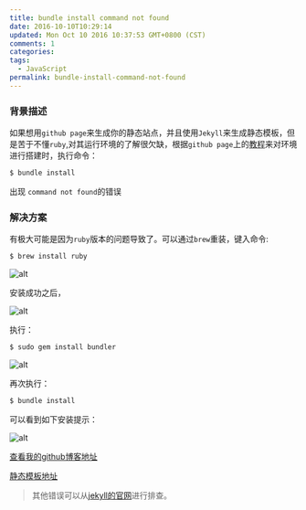 ```yaml
---
title: bundle install command not found
date: 2016-10-10T10:29:14
updated: Mon Oct 10 2016 10:37:53 GMT+0800 (CST)
comments: 1
categories:
tags:
  - JavaScript
permalink: bundle-install-command-not-found
---
```


### 背景描述

如果想用`github page`来生成你的静态站点，并且使用`Jekyll`来生成静态模板，但是苦于不懂`ruby`,对其运行环境的了解很欠缺，根据`github page`上的[教程](https://help.github.com/articles/using-jekyll-as-a-static-site-generator-with-github-pages/)来对环境进行搭建时，执行命令：
```bash
$ bundle install
```
出现 `command not found`的错误

<!--more-->
### 解决方案

有极大可能是因为`ruby`版本的问题导致了。可以通过`brew`重装，键入命令:

```bash
$ brew install ruby
```
![alt](https://beacelee.com/static/upload/201610/eyC6ZYuzazBWPfNIKUhSFkGk.png)

安装成功之后，

![alt](https://beacelee.com/static/upload/201610/FSyATQzcEXEJSmU_frKTXfte.png)

执行：
```bash
$ sudo gem install bundler
```
![alt](https://beacelee.com/static/upload/201610/SMoXCTQc7pycmMhH0N5dXDyR.png)

再次执行：

```bash
$ bundle install
```
可以看到如下安装提示：

![alt](https://beacelee.com/static/upload/201610/ku6KcV9_ml9tNkd5jsZsmecR.png)

[查看我的github博客地址](https://beace.github.io)

[静态模板地址](https://github.com/renyuanz/leonids/)

> 其他错误可以从[jekyll的官网](http://jekyllrb.com/docs/troubleshooting/#jekyll-amp-mac-os-x-1011)进行排查。


